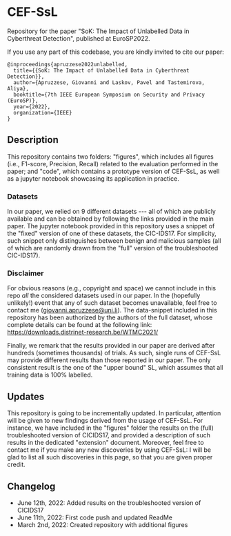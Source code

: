 # CEF-SsL
Repository for the paper "SoK: The Impact of Unlabelled Data in Cyberthreat Detection", published at EuroSP2022.

If you use any part of this codebase, you are kindly invited to cite our paper:

```
@inproceedings{apruzzese2022unlabelled,
  title={{SoK: The Impact of Unlabelled Data in Cyberthreat Detection}},
  author={Apruzzese, Giovanni and Laskov, Pavel and Tastemirova, Aliya},
  booktitle={7th IEEE European Symposium on Security and Privacy (EuroSP)},
  year={2022},
  organization={IEEE}
}
```



## Description
This repository contains two folders: "figures", which includes all figures (i.e., F1-score, Precision, Recall) related to the evaluation performed in the paper; and "code", which contains a prototype version of CEF-SsL, as well as a jupyter notebook showcasing its application in practice.

### Datasets
In our paper, we relied on 9 different datasets --- all of which are publicly available and can be obtained by following the links provided in the main paper.
The jupyter notebook provided in this repository uses a snippet of the "fixed" version of one of these datasets, the CIC-IDS17. For simplicity, such snippet only distinguishes between benign and malicious samples (all of which are randomly drawn from the "full" version of the troubleshooted CIC-IDS17).

### Disclaimer
For obvious reasons (e.g., copyright and space) we cannot include in this repo *all* the considered datasets used in our paper. In the (hopefully unlikely!) event that any of such dataset becomes unavailable, feel free to contact me (giovanni.apruzzese@uni.li). 
The data-snippet included in this repository has been authorized by the authors of the full dataset, whose complete details can be found at the following link: https://downloads.distrinet-research.be/WTMC2021/

Finally, we remark that the results provided in our paper are derived after hundreds (sometimes thousands) of trials. As such, single runs of CEF-SsL may provide different results than those reported in our paper. The only consistent result is the one of the "upper bound" SL, which assumes that all training data is 100% labelled.

## Updates
This repository is going to be incrementally updated. In particular, attention will be given to new findings derived from the usage of CEF-SsL. For instance, we have included in the "figures" folder the results on the (full) troubleshooted version of CICIDS17, and provided a description of such results in the dedicated "extension" document. 
Moreover, feel free to contact me if you make any new discoveries by using CEF-SsL: I will be glad to list all such discoveries in this page, so that you are given proper credit.

## Changelog
- June 12th, 2022: Added results on the troubleshooted version of CICIDS17
- June 11th, 2022: First code push and updated ReadMe
- March 2nd, 2022: Created repository with additional figures
